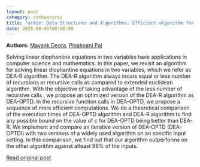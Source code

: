 ```yaml
---
layout: post
category: cstheoryrss
title: "arXiv: Data Structures and Algorithms: Efficient algorithm for linear diophantine equations in two variables"
date: 2025-08-01T00:00:00
---
```


**Authors:** [Mayank Deora](https://dblp.uni-trier.de/search?q=Mayank+Deora), [Pinakpani Pal](https://dblp.uni-trier.de/search?q=Pinakpani+Pal)

Solving linear diophantine equations in two variables have applications in
computer science and mathematics. In this paper, we revisit an algorithm for
solving linear diophantine equations in two variables, which we refer as DEA-R
algorithm. The DEA-R algorithm always incurs equal or less number of recursions
or recursive calls as compared to extended euclidean algorithm. With the
objective of taking advantage of the less number of recursive calls , we
propose an optimized version of the DEA-R algorithm as DEA-OPTD. In the
recursive function calls in DEA-OPTD, we propose a sequence of more efficient
computations. We do a theoretical comparison of the execution times of DEA-OPTD
algorithm and DEA-R algorithm to find any possible bound on the value of $c$
for DEA-OPTD being better than DEA-R. We implement and compare an iterative
version of DEA-OPTD (DEA-OPTDI) with two versions of a widely used algorithm on
an specific input setting. In this comparison, we find out that our algorithm
outperforms on the other algorithm against atleast 96% of the inputs.

[Read original post](http://arxiv.org/abs/2507.23216v1)
